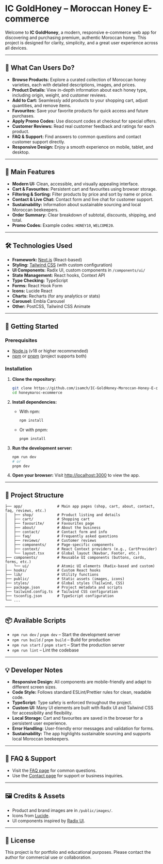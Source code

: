 # IC GoldHoney – Moroccan Honey E-commerce

Welcome to **IC GoldHoney**, a modern, responsive e-commerce web app for discovering and purchasing premium, authentic Moroccan honey. This project is designed for clarity, simplicity, and a great user experience across all devices.

---

## 🌟 What Can Users Do?

- **Browse Products:** Explore a curated collection of Moroccan honey varieties, each with detailed descriptions, images, and prices.
- **Product Details:** View in-depth information about each honey type, including origin, weight, and customer reviews.
- **Add to Cart:** Seamlessly add products to your shopping cart, adjust quantities, and remove items.
- **Favourites:** Save your favorite products for quick access and future purchases.
- **Apply Promo Codes:** Use discount codes at checkout for special offers.
- **Customer Reviews:** Read real customer feedback and ratings for each product.
- **FAQ & Support:** Find answers to common questions and contact customer support directly.
- **Responsive Design:** Enjoy a smooth experience on mobile, tablet, and desktop.

---

## 🛒 Main Features

- **Modern UI:** Clean, accessible, and visually appealing interface.
- **Cart & Favourites:** Persistent cart and favourites using browser storage.
- **Filtering & Sorting:** Filter products by price and sort by name or price.
- **Contact & Live Chat:** Contact form and live chat for customer support.
- **Sustainability:** Information about sustainable sourcing and local Moroccan beekeepers.
- **Order Summary:** Clear breakdown of subtotal, discounts, shipping, and total.
- **Promo Codes:** Example codes: `HONEY10`, `WELCOME20`.

---

## 🛠️ Technologies Used

- **Framework:** [Next.js](https://nextjs.org/) (React-based)
- **Styling:** [Tailwind CSS](https://tailwindcss.com/) (with custom configuration)
- **UI Components:** Radix UI, custom components in `/components/ui/`
- **State Management:** React hooks, Context API
- **Type Checking:** TypeScript
- **Forms:** React Hook Form
- **Icons:** Lucide React
- **Charts:** Recharts (for any analytics or stats)
- **Carousel:** Embla Carousel
- **Other:** PostCSS, Tailwind CSS Animate

---

## 🚀 Getting Started

### Prerequisites
- [Node.js](https://nodejs.org/) (v18 or higher recommended)
- [npm](https://www.npmjs.com/) or [pnpm](https://pnpm.io/) (project supports both)

### Installation

1. **Clone the repository:**
   ```bash
   git clone https://github.com/isamch/IC-GoldHoney-Moroccan-Honey-E-commerce.git
   cd honeymaroc-ecommerce
   ```

2. **Install dependencies:**
   - With npm:
     ```bash
     npm install
     ```
   - Or with pnpm:
     ```bash
     pnpm install
     ```

3. **Run the development server:**
   ```bash
   npm run dev
   # or
   pnpm dev
   ```

4. **Open your browser:**
   Visit [http://localhost:3000](http://localhost:3000) to view the app.

---

## 📁 Project Structure

```
├── app/                # Main app pages (shop, cart, about, contact, faq, reviews, etc.)
│   ├── shop/           # Product listing and details
│   ├── cart/           # Shopping cart
│   ├── favourite/      # Favourites page
│   ├── about/          # About the business
│   ├── contact/        # Contact form and info
│   ├── faq/            # Frequently asked questions
│   ├── reviews/        # Customer reviews
│   ├── components/     # Page-specific components
│   ├── context/        # React Context providers (e.g., CartProvider)
│   └── layout.tsx      # Global layout (Navbar, Footer, etc.)
├── components/         # Reusable UI components (buttons, cards, forms, etc.)
│   └── ui/             # Atomic UI elements (Radix-based and custom)
├── hooks/              # Custom React hooks
├── lib/                # Utility functions
├── public/             # Static assets (images, icons)
├── styles/             # Global styles (Tailwind, CSS)
├── package.json        # Project metadata and scripts
├── tailwind.config.ts  # Tailwind CSS configuration
├── tsconfig.json       # TypeScript configuration
└── ...
```

---

## 📦 Available Scripts

- `npm run dev` / `pnpm dev` – Start the development server
- `npm run build` / `pnpm build` – Build for production
- `npm run start` / `pnpm start` – Start the production server
- `npm run lint` – Lint the codebase

---

## 💡 Developer Notes

- **Responsive Design:** All components are mobile-friendly and adapt to different screen sizes.
- **Code Style:** Follows standard ESLint/Prettier rules for clean, readable code.
- **TypeScript:** Type safety is enforced throughout the project.
- **Custom UI:** Many UI elements are built with Radix UI and Tailwind CSS for accessibility and flexibility.
- **Local Storage:** Cart and favourites are saved in the browser for a persistent user experience.
- **Error Handling:** User-friendly error messages and validation for forms.
- **Sustainability:** The app highlights sustainable sourcing and supports local Moroccan beekeepers.

---

## 🙋 FAQ & Support

- Visit the [FAQ page](http://localhost:3000/faq) for common questions.
- Use the [Contact page](http://localhost:3000/contact) for support or business inquiries.

---

## 🖼️ Credits & Assets

- Product and brand images are in `/public/images/`.
- Icons from [Lucide](https://lucide.dev/).
- UI components inspired by [Radix UI](https://www.radix-ui.com/).

---

## 📜 License

This project is for portfolio and educational purposes. Please contact the author for commercial use or collaboration. 